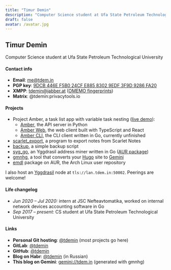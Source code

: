 ```yaml
---
title: "Timur Demin"
description: "Computer Science student at Ufa State Petroleum Technological University"
draft: false
avatar: /avatar.jpg
---
```


## Timur Demin

Computer Science student at Ufa State Petroleum Technological University

#### Contact info

* **Email**: [me@tdem.in](mailto:me@tdem.in)
* **PGP key**: [9DCB 446E F5B0 24CF E885 8302 9EDF 3F9D 9286 FA20](/pgp.asc)
* **XMPP**: [tdemin@jabber.at](xmpp:tdemin@jabber.at) ([OMEMO fingerprints][prints])
* **Matrix**: @tdemin:privacytools.io

[prints]: /announcements

#### Projects

* Project Amber, a task list app with variable task nesting ([live demo](https://amber.h.tdem.in)):
    + [Amber][amber], the API server in Python
    + [Amber Web][amber_web], the web client built with TypeScript and React
    + [Amber CLI][amber_cli], the CLI client written in Go, currently unfinished
* [scarlet_export][scarlet_export], a program to export notes from Scarlet Notes
* [backup][backup], a simple backup script
* [syg_go][syg_go], an Yggdrasil address miner written in Go ([AUR package][sgaur])
* [gmnhg][gmnhg], a tool that converts your [Hugo][hugo] site to [Gemini][gemini]
* [emdl][emdl] package on AUR, the Arch Linux user repository

I also host an [Yggdrasil][ygg] node at `tls://lan.tdem.in:50002`. Peerings are welcome!

[amber]: https://git.tdem.in/tdemin/amber
[amber_web]: https://git.tdem.in/tdemin/amber_web
[amber_cli]: https://git.tdem.in/tdemin/amber_cli
[syg_go]: https://git.tdem.in/tdemin/syg_go
[sgaur]: https://aur.archlinux.org/packages/syg_go/
[scarlet_export]: https://git.tdem.in/tdemin/scarlet_export
[backup]: https://git.tdem.in/tdemin/backup
[emdl]: https://aur.archlinux.org/packages/emdl/
[ygg]: https://yggdrasil-network.github.io
[gmnhg]: https://git.tdem.in/tdemin/gmnhg
[hugo]: https://gohugo.io
[gemini]: https://gemini.circumlunar.space/

#### Life changelog

* _Jun 2020 &ndash; Jul 2020:_ intern at JSC Nefteavtomatika, worked on internal network devices accounting software in Go
* _Sep 2017 &ndash; present:_ CS student at Ufa State Petroleum Technological University

#### Links

* **Personal Git hosting**: [@tdemin](https://git.tdem.in/tdemin) (most projects go here)
* **GitLab**: [@tdemin](https://gitlab.com/tdemin)
* **GitHub**: [@tdemin](https://github.com/tdemin)
* **Blog on Habr**: [@tdemin](https://habr.com/en/users/tdemin/posts/) (in Russian)
* **This blog on Gemini**: [gemini://tdem.in](gemini://tdem.in) (generated with gmnhg)
